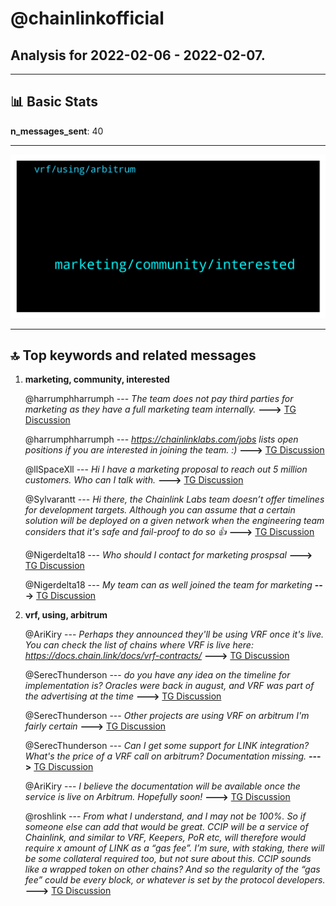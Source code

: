 # **@chainlinkofficial**
 ## Analysis for **2022-02-06** - **2022-02-07**.

---

## 📊 **Basic Stats**

**n_messages_sent**: 40

---
![wordcloud](chainlinkofficial_1Days_wordcloud.png)

---


## 🔝 **Top keywords and related messages**

1. **marketing, community, interested**

    @harrumphharrumph --- *The team does not pay third parties for marketing as they have a full marketing team internally.* **--->** [TG Discussion](https://t.me/chainlinkofficial/372120)

    @harrumphharrumph --- *https://chainlinklabs.com/jobs lists open positions if you are interested in joining the team. :)* **--->** [TG Discussion](https://t.me/chainlinkofficial/372125)

    @llSpaceXll --- *Hi  I have a marketing proposal to reach out 5 million customers. Who can I talk with.* **--->** [TG Discussion](https://t.me/chainlinkofficial/372197)

    @Sylvarantt --- *Hi there, the Chainlink Labs team doesn’t offer timelines for development targets. Although you can assume that a certain solution will be deployed on a given network when the engineering team considers that it's safe and fail-proof to do so 👍* **--->** [TG Discussion](https://t.me/chainlinkofficial/371981)

    @Nigerdelta18 --- *Who should I contact for marketing prospsal* **--->** [TG Discussion](https://t.me/chainlinkofficial/372119)

    @Nigerdelta18 --- *My team can as well joined the team for marketing* **--->** [TG Discussion](https://t.me/chainlinkofficial/372124)

2. **vrf, using, arbitrum**

    @AriKiry --- *Perhaps they announced they'll be using VRF once it's live. You can check the list of chains where VRF is live here: https://docs.chain.link/docs/vrf-contracts/* **--->** [TG Discussion](https://t.me/chainlinkofficial/371921)

    @SerecThunderson --- *do you have any idea on the timeline for implementation is? Oracles were back in august, and VRF was part of the advertising at the time* **--->** [TG Discussion](https://t.me/chainlinkofficial/371930)

    @SerecThunderson --- *Other projects are using VRF on arbitrum I'm fairly certain* **--->** [TG Discussion](https://t.me/chainlinkofficial/371919)

    @SerecThunderson --- *Can I get some support for LINK integration?  What's the price of a VRF call on arbitrum? Documentation missing.* **--->** [TG Discussion](https://t.me/chainlinkofficial/371915)

    @AriKiry --- *I believe the documentation will be available once the service is live on Arbitrum. Hopefully soon!* **--->** [TG Discussion](https://t.me/chainlinkofficial/371917)

    @roshlink --- *From what I understand, and I may not be 100%. So if someone else can add that would be great.  CCIP will be a service of Chainlink, and similar to VRF, Keepers, PoR etc, will therefore would require x amount of LINK as a “gas fee”. I’m sure, with staking, there will be some collateral required too, but not sure about this. CCIP sounds like a wrapped token on other chains? And so the regularity of the “gas fee” could be every block, or whatever is set by the protocol developers.* **--->** [TG Discussion](https://t.me/chainlinkofficial/371879)

